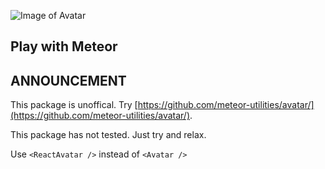 ![Image of Avatar](http://cdnstatic.visualizeus.com/thumbs/4c/a4/4ca470132bdbe053093327bc26d7a67f_h.jpg)

Play with Meteor
-----------------------------------------------

ANNOUNCEMENT
------------
This package is unoffical. Try  [https://github.com/meteor-utilities/avatar/](https://github.com/meteor-utilities/avatar/).

This package has not tested. Just try and relax.

Use `<ReactAvatar />` instead of `<Avatar />`
